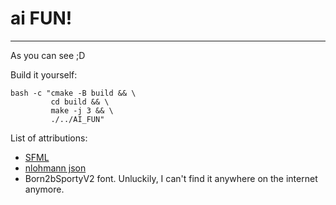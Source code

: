 # ai FUN!
---
As you can see ;D

Build it yourself:

```shell
bash -c "cmake -B build && \
         cd build && \
         make -j 3 && \
         ./../AI_FUN"
```

List of attributions:

* [SFML](https://github.com/SFML/SFML)
* [nlohmann json](https://github.com/nlohmann/json)
* Born2bSportyV2 font. Unluckily, I can't find it anywhere on the internet anymore. 
